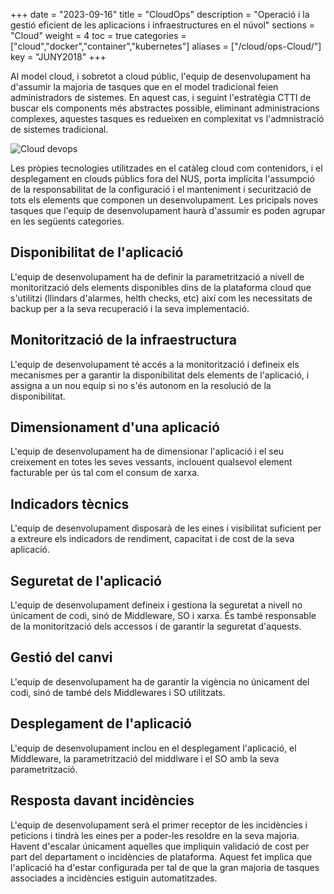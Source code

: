 +++
date = "2023-09-16"
title = "CloudOps"
description = "Operació i la gestió eficient de les aplicacions i infraestructures en el núvol"
sections    = "Cloud"
weight      = 4
toc = true
categories  = ["cloud","docker","container","kubernetes"]
aliases     = ["/cloud/ops-Cloud/"]
key = "JUNY2018"
+++

Al model cloud, i sobretot a cloud públic, l'equip de desenvolupament ha d'assumir la majoria de tasques que en el model tradicional feien administradors de sistemes. En aquest cas, i seguint l'estratègia CTTI de buscar els components més abstractes possible, eliminant administracions complexes, aquestes tasques es redueixen en complexitat vs l'admnistració de sistemes tradicional.

![Cloud devops](https://canigo.ctti.gencat.cat/related/cloud/cloud_devops.JPG)

Les pròpies tecnologies utilitzades en el catàleg cloud com contenidors, i el desplegament en clouds públics fora del NUS, porta implícita l'assumpció de la responsabilitat de la configuració i el manteniment i securització de tots els elements que componen un desenvolupament. Les pricipals noves tasques que l'equip de desenvolupament haurà d'assumir es poden agrupar en les següents categories.

## Disponibilitat de l'aplicació
L'equip de desenvolupament ha de definir la parametrització a nivell de monitorització dels elements disponibles dins de la plataforma cloud que s'utilitzi (llindars d'alarmes, helth checks, etc) així com les necessitats de backup per a la seva recuperació i la seva implementació.

## Monitorització de la infraestructura
L'equip de desenvolupament té accés a la monitorització i defineix els mecanismes per a garantir la disponibilitat dels elements de l'aplicació, i assigna a un nou equip si no s'és autonom en la resolució de la disponibilitat.

## Dimensionament d'una aplicació
L'equip de desenvolupament ha de dimensionar l'aplicació i el seu creixement en totes les seves vessants, inclouent qualsevol element facturable per ús tal com el consum de xarxa.

## Indicadors tècnics
L'equip de desenvolupament disposarà de les eines i visibilitat suficient per a extreure els indicadors de rendiment, capacitat i de cost de la seva aplicació.

## Seguretat de l'aplicació
L'equip de desenvolupament defineix i gestiona la seguretat a nivell no únicament de codi, sinó de Middleware, SO i xarxa. És també responsable de la monitorització dels accessos i de garantir la seguretat d'aquests.

## Gestió del canvi
L'equip de desenvolupament ha de garantir la vigència no únicament del codi, sinó de també dels Middlewares i SO utilitzats.

## Desplegament de l'aplicació
L'equip de desenvolupament inclou en el desplegament l'aplicació, el Middleware, la parametrització del middlware i el SO amb la seva parametrització.

## Resposta davant incidències
L'equip de desenvolupament serà el primer receptor de les incidències i peticions i tindrà les eines per a poder-les resoldre en la seva majoria. Havent d'escalar únicament aquelles que impliquin validació de cost per part del departament o incidències de plataforma. Aquest fet implica que l'aplicació ha d'estar configurada per tal de que la gran majoria de tasques associades a incidències estiguin automatitzades.

